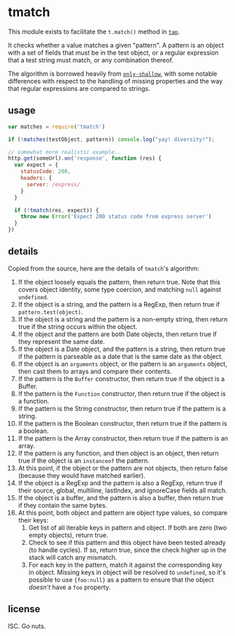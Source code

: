 # tmatch

This module exists to facilitate the `t.match()` method in
[`tap`](http://npm.im/tap).

It checks whether a value matches a given "pattern".  A pattern is an
object with a set of fields that must be in the test object, or a
regular expression that a test string must match, or any combination
thereof.

The algorithm is borrowed heavily from
[`only-shallow`](http://npm.im/only-shallow), with some notable
differences with respect to the handling of missing properties and the
way that regular expressions are compared to strings.

## usage

```javascript
var matches = require('tmatch')

if (!matches(testObject, pattern)) console.log("yay! diversity!");

// somewhat more realistic example..
http.get(someUrl).on('response', function (res) {
  var expect = {
    statusCode: 200,
    headers: {
      server: /express/
    }
  }

  if (!tmatch(res, expect)) {
    throw new Error('Expect 200 status code from express server')
  }
})
```

## details

Copied from the source, here are the details of `tmatch`'s algorithm:

1. If the object loosely equals the pattern, then return true.  Note
   that this covers object identity, some type coercion, and matching
   `null` against `undefined`.
2. If the object is a string, and the pattern is a RegExp, then return
   true if `pattern.test(object)`.
3. If the object is a string and the pattern is a non-empty string,
   then return true if the string occurs within the object.
4. If the object and the pattern are both Date objects, then return
   true if they represent the same date.
5. If the object is a Date object, and the pattern is a string, then
   return true if the pattern is parseable as a date that is the same
   date as the object.
6. If the object is an `arguments` object, or the pattern is an
   `arguments` object, then cast them to arrays and compare their
   contents.
7. If the pattern is the `Buffer` constructor, then return true if the
   object is a Buffer.
8. If the pattern is the `Function` constructor, then return true if
   the object is a function.
9. If the pattern is the String constructor, then return true if the
   pattern is a string.
10. If the pattern is the Boolean constructor, then return true if the
    pattern is a boolean.
11. If the pattern is the Array constructor, then return true if the
    pattern is an array.
12. If the pattern is any function, and then object is an object, then
    return true if the object is an `instanceof` the pattern.
13. At this point, if the object or the pattern are not objects, then
    return false (because they would have matched earlier).
14. If the object is a RegExp and the pattern is also a RegExp, return
    true if their source, global, multiline, lastIndex, and ignoreCase
    fields all match.
15. If the object is a buffer, and the pattern is also a buffer, then
    return true if they contain the same bytes.
16. At this point, both object and pattern are object type values, so
    compare their keys:
    1. Get list of all iterable keys in pattern and object.  If both
       are zero (two empty objects), return true.
    2. Check to see if this pattern and this object have been tested
       already (to handle cycles).  If so, return true, since the
       check higher up in the stack will catch any mismatch.
    3. For each key in the pattern, match it against the corresponding
       key in object.  Missing keys in object will be resolved to
       `undefined`, so it's possible to use `{foo:null}` as a pattern
       to ensure that the object *doesn't* have a `foo` property.

## license

ISC. Go nuts.
